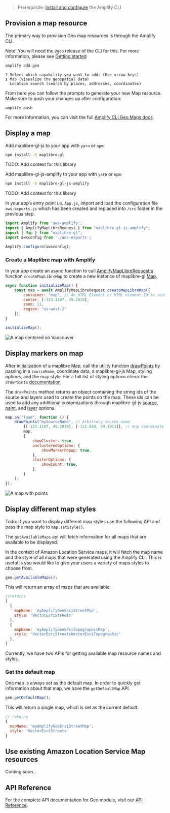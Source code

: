 > Prerequisite: [Install and configure](~/cli/start/install.md) the Amplify CLI

## Provision a map resource

The primary way to provision Geo map resources is through the Amplify CLI.

Note: You will need the `@geo` release of the CLI for this. For more information, please see [Getting started](~/lib/geo/getting-started.md)

```bash
amplify add geo
```

```
? Select which capability you want to add: (Use arrow keys)
❯ Map (visualize the geospatial data)
  Location search (search by places, addresses, coordinates)
```

From here you can follow the prompts to generate your new Map resource. Make sure to push your changes up after configuration:

```
amplify push
```

<!-- TODO: replace with proper link to CLI docs -->
For more information, you can visit the full [Amplify CLI Geo Maps docs](~/lib/geo/maps.md).


## Display a map

Add maplibre-gl-js to your app with `yarn` or `npm`:

```bash
npm install -S maplibre-gl
```
TODO: Add context for this library

Add maplibre-gl-js-amplify to your app with `yarn` or `npm`:

```bash
npm install -S maplibre-gl-js-amplify
```
TODO: Add context for this library


In your app’s entry point i.e. `App.js`, import and load the configuration file `aws-exports.js` which has been created and replaced into `/src` folder in the previous step.
```javascript
import Amplify from 'aws-amplify';
import { AmplifyMapLibreRequest } from "maplibre-gl-js-amplify";
import { Map } from "maplibre-gl";
import awsconfig from './aws-exports';

Amplify.configure(awsconfig);
```

### Create a Maplibre map with Amplify

In your app create an async function to call [AmplifyMapLibreRequest's](https://github.com/aws-amplify/maplibre-gl-js-amplify/blob/main/API.md#amplifymaplibrerequest) function `createMapLibreMap` to create a new instance of maplibre-gl [Map](https://maplibre.org/maplibre-gl-js-docs/api/map/).
```javascript
async function initializeMap() {
    const map = await AmplifyMapLibreRequest.createMapLibreMap({
        container: "map", // An HTML Element or HTML element ID to render the map in https://maplibre.org/maplibre-gl-js-docs/api/map/
        center: [-123.1187, 49.2819],
        zoom: 11,
        region: "us-west-2"
    })
}

initializeMap();
```

![A map centered on Vancouver](~/images/display-map.png)

## Display markers on map

After initialization of a maplibre Map, call the utility function [drawPoints](https://github.com/aws-amplify/maplibre-gl-js-amplify/blob/main/API.md#drawpoints) by passing in a `sourceName`, coordinate data, a maplibre-gl-js Map, styling options, and the map style. For a full list of styling options check the `drawPoints` [documentation](https://github.com/aws-amplify/maplibre-gl-js-amplify/blob/main/API.md#drawpoints)

<amplify-callout>

The `drawPoints` method returns an object containing the string ids of the source and layers used to create the points on the map. These ids can be used to add any additional customizations through maplibre-gl-js [source](https://maplibre.org/maplibre-gl-js-docs/api/sources/), [paint](https://maplibre.org/maplibre-gl-js-docs/style-spec/layers/#paint-property), and [layer](https://maplibre.org/maplibre-gl-js-docs/style-spec/layers/) options.

</amplify-callout>

```javascript
map.on("load", function () {
    drawPoints("mySourceName", // Arbitrary source name
        [[-123.1187, 49.2819], [-122.849, 49.1913]], // Any coordinate or Feature data
        map,
        {
            showCluster: true,
            unclusteredOptions: {
                showMarkerPopup: true,
            },
            clusterOptions: {
                showCount: true,
            },
        }
    );
});

```
![A map with points](~/images/display-map-with-points.png)

## Display different map styles

Todo: If you want to display different map styles use the following API and pass the map style to `map.setStyle()`.

The `getAvailableMaps` api will fetch information for all maps that are available to be displayed.

In the context of Amazon Location Service maps, it will fetch the map name and the style of all maps that were generated using the Amplify CLI. This is useful is you would like to give your users a variety of maps styles to choose from.

```javascript
geo.getAvailableMaps();
```

This will return an array of maps that are available:

```javascript
//returns
[
  {
    mapName: 'myAmplifyGeoErsiStreetMap',
    style: 'VectorEsriStreets'
  },
  {
    mapName: 'myAmplifyGeoErsiTopographicMap',
    style: 'VectorEsriStreetsVectorEsriTopographic'
  },
]
```



Currently, we have two APIs for getting available map resource names and styles.
### Get the default map

One map is always set as the default map. In order to quickly get information about that map, we have the `getDefaultMap` API.

```javascript
geo.getDefaultMap();
```

This will return a single map, which is set as the current default:

```javascript
// returns
{
  mapName: 'myAmplifyGeoErsiStreetMap',
  style: 'VectorEsriStreets'
}
```

## Use existing Amazon Location Service Map resources
<!-- TODO -->
Coming soon...
## API Reference

<!-- TODO: update with Geo link when finished -->
For the complete API documentation for Geo module, visit our [API Reference](https://aws-amplify.github.io/amplify-js/api/classes/storageclass.html).
